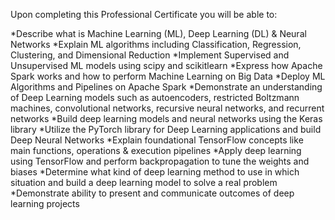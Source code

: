 Upon completing this Professional Certificate you will be able to:

*Describe what is Machine Learning (ML), Deep Learning (DL) & Neural Networks
*Explain ML algorithms including Classification, Regression, Clustering, and Dimensional Reduction
*Implement Supervised and Unsupervised ML models using scipy and scikitlearn
*Express how Apache Spark works and how to perform Machine Learning on Big Data
*Deploy ML Algorithms and Pipelines on Apache Spark
*Demonstrate an understanding of Deep Learning models such as autoencoders, restricted Boltzmann machines,  convolutional networks, recursive neural networks, and recurrent networks
*Build deep learning models and neural networks using the Keras library
*Utilize the PyTorch library for Deep Learning applications and build Deep Neural Networks
*Explain foundational TensorFlow concepts like main functions, operations & execution pipelines
*Apply deep learning using TensorFlow and perform backpropagation to tune the weights and biases
*Determine what kind of deep learning method to use in which situation and build a deep learning model to solve a real problem
*Demonstrate ability to present and communicate outcomes of deep learning projects
 

